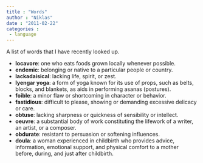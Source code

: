 ```yaml
---
title : "Words"
author : "Niklas"
date : "2011-02-22"
categories : 
 - language
---
```


A list of words that I have recently looked up.

- **locavore**: one who eats foods grown locally whenever possible.
- **endemic**: belonging or native to a particular people or country.
- **lackadaisical**: lacking life, spirit, or zest.
- **lyengar yoga**: a form of yoga known for its use of props, such as belts, blocks, and blankets, as aids in performing asanas (postures).
- **foible**: a minor flaw or shortcoming in character or behavior.
- **fastidious**: difficult to please, showing or demanding excessive delicacy or care.
- **obtuse**: lacking sharpness or quickness of sensibility or intellect.
- **oeuvre**: a substantial body of work constituting the lifework of a writer, an artist, or a composer.
- **obdurate**: resistant to persuasion or softening influences.
- **doula**: a woman experienced in childbirth who provides advice, information, emotional support, and physical comfort to a mother before, during, and just after childbirth.
